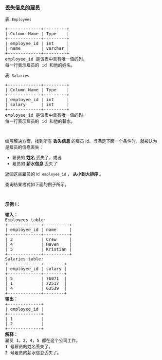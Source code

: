 ### [丢失信息的雇员](https://leetcode-cn.com/problems/employees-with-missing-information)

<p>表: <code>Employees</code></p>

<pre>
+-------------+---------+
| Column Name | Type    |
+-------------+---------+
| employee_id | int     |
| name        | varchar |
+-------------+---------+
employee_id 是该表中具有唯一值的列。
每一行表示雇员的 id 和他的姓名。
</pre>

<p>表: <code>Salaries</code></p>

<pre>
+-------------+---------+
| Column Name | Type    |
+-------------+---------+
| employee_id | int     |
| salary      | int     |
+-------------+---------+
employee_id 是该表中具有唯一值的列。
每一行表示雇员的 id 和他的薪水。
</pre>

<p>&nbsp;</p>

<p>编写解决方案，找到所有 <strong>丢失信息</strong> 的雇员 id。当满足下面一个条件时，就被认为是雇员的信息丢失：</p>

<ul>
	<li>雇员的 <strong>姓名</strong> 丢失了，或者</li>
	<li>雇员的 <strong>薪水信息</strong> 丢失了</li>
</ul>

<p>返回这些雇员的 id &nbsp;<code>employee_id</code>&nbsp;，&nbsp;<strong>从小到大排序&nbsp;</strong>。</p>

<p>查询结果格式如下面的例子所示。</p>

<p>&nbsp;</p>

<p><strong>示例 1：</strong></p>

<pre>
<strong>输入：</strong>
Employees table:
+-------------+----------+
| employee_id | name     |
+-------------+----------+
| 2           | Crew     |
| 4           | Haven    |
| 5           | Kristian |
+-------------+----------+
Salaries table:
+-------------+--------+
| employee_id | salary |
+-------------+--------+
| 5           | 76071  |
| 1           | 22517  |
| 4           | 63539  |
+-------------+--------+
<strong>输出：</strong>
+-------------+
| employee_id |
+-------------+
| 1           |
| 2           |
+-------------+
<strong>解释：</strong>
雇员 1，2，4，5 都在这个公司工作。
1 号雇员的姓名丢失了。
2 号雇员的薪水信息丢失了。</pre>
